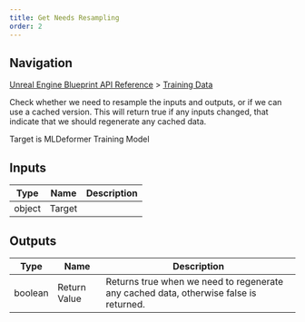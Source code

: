 ```yaml
---
title: Get Needs Resampling
order: 2
---
```

## Navigation

[Unreal Engine Blueprint API Reference](https://dev.epicgames.com/documentation/en-us/unreal-engine/BlueprintAPI) > [Training Data](https://dev.epicgames.com/documentation/en-us/unreal-engine/BlueprintAPI/TrainingData)

Check whether we need to resample the inputs and outputs, or if we can use a cached version.
This will return true if any inputs changed, that indicate that we should regenerate any cached data.

Target is MLDeformer Training Model

## Inputs

| Type | Name | Description |
| --- | --- | --- |
| object | Target |  |

## Outputs

| Type | Name | Description |
| --- | --- | --- |
| boolean | Return Value | Returns true when we need to regenerate any cached data, otherwise false is returned. |
